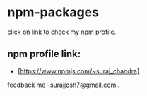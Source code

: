 # npm-packages
click on link to check my npm profile.

## npm profile link:
- [https://www.npmjs.com/~suraj_chandra]

feedback me -surajjosh7@gmail.com
. 


